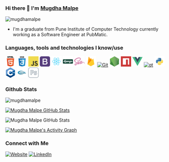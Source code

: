 

<!--
**mugdhamalpe/mugdhamalpe** is a ✨ _special_ ✨ repository because its `README.md` (this file) appears on your GitHub profile.

Here are some ideas to get you started:

- 🔭 I’m currently working on ...
- 🌱 I’m currently learning ...
- 👯 I’m looking to collaborate on ...
- 🤔 I’m looking for help with ...
- 💬 Ask me about ...
- 📫 How to reach me: ...
- 😄 Pronouns: ...
- ⚡ Fun fact: ...
-->


### Hi there 👋 I'm [Mugdha Malpe](https://mugdhamalpe.github.io/portfoliowebsite/)
> 

<img src="https://komarev.com/ghpvc/?username=mugdhamalpe" alt="mugdhamalpe" />

<div>
 <p>
  
- I'm a graduate from Pune Institute of Computer Technology currently working as a Software Engineer at PubMatic. 

</p>
</div>

### Languages, tools and technologies I know/use

[<img src="https://raw.githubusercontent.com/github/explore/80688e429a7d4ef2fca1e82350fe8e3517d3494d/topics/html/html.png" alt="HTML5" width="32">](https://www.w3.org/html/)  [<img src="https://raw.githubusercontent.com/github/explore/80688e429a7d4ef2fca1e82350fe8e3517d3494d/topics/css/css.png" alt="CSS3" width="32">](https://www.w3.org/Style/CSS/Overview.en.html)    [<img src="https://raw.githubusercontent.com/github/explore/80688e429a7d4ef2fca1e82350fe8e3517d3494d/topics/javascript/javascript.png" alt="JS" width="32">](https://developer.mozilla.org/en-US/docs/Web/JavaScript)     [<img src="https://raw.githubusercontent.com/github/explore/80688e429a7d4ef2fca1e82350fe8e3517d3494d/topics/bootstrap/bootstrap.png" alt="Bootstrap" width="32">](https://getbootstrap.com/)    [<img src="https://raw.githubusercontent.com/github/explore/80688e429a7d4ef2fca1e82350fe8e3517d3494d/topics/react/react.png" alt="React" width="32">](https://reactjs.org/)   [<img src="https://raw.githubusercontent.com/devicons/devicon/master/icons/django/django-original.svg" alt="django" width="32">](https://www.djangoproject.com/)   [<img src="https://raw.githubusercontent.com/github/explore/80688e429a7d4ef2fca1e82350fe8e3517d3494d/topics/sass/sass.png" alt="sass" width="32">](https://sass-lang.com/documentation)    [<img src="https://raw.githubusercontent.com/github/explore/80688e429a7d4ef2fca1e82350fe8e3517d3494d/topics/firebase/firebase.png" alt="firebase" width="32">](https://firebase.google.com/)   [<img src="https://www.vectorlogo.zone/logos/git-scm/git-scm-icon.svg" alt="Git" width="32">](https://git-scm.com/)    [<img src="https://raw.githubusercontent.com/github/explore/80688e429a7d4ef2fca1e82350fe8e3517d3494d/topics/nodejs/nodejs.png" alt="nodejs" width="32">](https://nodejs.org/en/)   [<img src="https://raw.githubusercontent.com/github/explore/80688e429a7d4ef2fca1e82350fe8e3517d3494d/topics/npm/npm.png" alt="npm" width="32">](https://docs.npmjs.com/)   [<img src="https://raw.githubusercontent.com/github/explore/80688e429a7d4ef2fca1e82350fe8e3517d3494d/topics/vue/vue.png" alt="vue" width="32">](https://vuejs.org/)     [<img src="https://upload.wikimedia.org/wikipedia/commons/0/0b/Qt_logo_2016.svg" alt="qt" width="32">](https://www.qt.io/)    [<img src="https://raw.githubusercontent.com/github/explore/80688e429a7d4ef2fca1e82350fe8e3517d3494d/topics/python/python.png" alt="python" width="32">](https://www.python.org/)    [<img src="https://raw.githubusercontent.com/devicons/devicon/master/icons/cplusplus/cplusplus-original.svg" alt="cpp" width="32">](http://www.cplusplus.org/)    [<img src="https://raw.githubusercontent.com/github/explore/80688e429a7d4ef2fca1e82350fe8e3517d3494d/topics/opengl/opengl.png" alt="opengl" width="32">](https://www.opengl.org/)    [<img src="https://raw.githubusercontent.com/devicons/devicon/master/icons/photoshop/photoshop-line.svg" alt="photoshop" width="32">](https://www.adobe.com/in/products/photoshop.html)


### Github Stats

<img height = "180" width = "auto" src="https://github-readme-streak-stats.herokuapp.com/?user=mugdhamalpe" alt="mugdhamalpe" />

[![Mugdha Malpe GitHub Stats](https://github-readme-stats.vercel.app/api?username=mugdhamalpe&show_icons=true&count_private=true)](https://github.com/mugdhamalpe)


<img src="https://github-readme-stats.vercel.app/api/top-langs/?username=mugdhamalpe" alt="Mugdha Malpe GitHub Stats" data-canonical-src="https://github-readme-stats.vercel.app/api/top-langs/?username=mugdhamalpe" style="max-width: 100%;">

<a href="https://github.com/mugdhamalpe/"><img alt="Mugdha Malpe's Activity Graph" src="https://activity-graph.herokuapp.com/graph?username=mugdhamalpe&bg_color=0D1117&color=5BCDEC&line=5BCDEC&point=FFFFFF&hide_border=true" /></a>

<h3> Connect with Me </h3>

<p>
<a href="https://mugdhamalpe.github.io/mycreations/" target="_blank"><img alt="Website" src="https://img.shields.io/badge/Website-mycreations-yellow?style=flat&logo=google-chrome"></a>
<a href="https://www.linkedin.com/in/mugdha-malpe-421147213/" target="_blank"><img alt="LinkedIn" src="https://img.shields.io/badge/LinkedIn-@mugdhamalpe-blue?style=flat&logo=linkedin"></a>
<!-- <a href="https://www.instagram.com/_mugdhamalpe_/" target="_blank"><img alt="instagram" src="https://img.shields.io/badge/Instagram-pink?style=flat&logo=instagram"></a>
<a href="https://open.spotify.com/user/1uep5hk2uyewzcepbs8lm10b3?si=a069863c6fb64549"><img alt="spotify" src="https://img.shields.io/badge/Spotify-mugdhaaa-green?style=flat&logo=spotify"></a> -->
</p>
